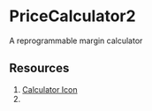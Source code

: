 # PriceCalculator2
A reprogrammable margin calculator


## Resources
1. [Calculator Icon](http://www.iconarchive.com/show/small-n-flat-icons-by-paomedia/calculator-icon.html)
2. 